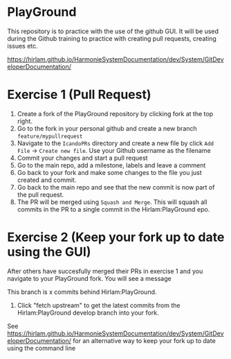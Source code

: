 # PlayGround

This repository is to practice with the use of the github GUI. It will be used during the Github training to practice with creating pull requests, creating issues etc. 

https://hirlam.github.io/HarmonieSystemDocumentation/dev/System/GitDeveloperDocumentation/

# Exercise 1 (Pull Request) 

1. Create a fork of the PlayGround repository by clicking fork at the top right. 
2. Go to the fork in your personal github and create a new branch `feature/mypullrequest`
3. Navigate to the `IcandoPRs` directory and create a new file by click `Add File` -> `Create new file`. Use your Github username as the filename  
4. Commit your changes and start a pull request
5. Go to the main repo, add a milestone, labels and leave a comment
6. Go back to your fork and make some changes to the file you just created and commit. 
7. Go back to the main repo and see that the new commit is now part of the pull request.   
8. The PR will be merged using `Squash and Merge`. This will squash all commits in the PR to a single commit in the Hirlam:PlayGround epo. 

# Exercise 2 (Keep your fork up to date using the GUI) 

After others have succesfully merged their PRs in exercise 1 and you navigate to your PlayGround fork. You will see a message 

This branch is x commits behind Hirlam:PlayGround.

1. Click "fetch upstream" to get the latest commits from the Hirlam:PlayGround develop branch into your fork. 


See https://hirlam.github.io/HarmonieSystemDocumentation/dev/System/GitDeveloperDocumentation/ for an alternative way to keep your fork up to date using the command line
